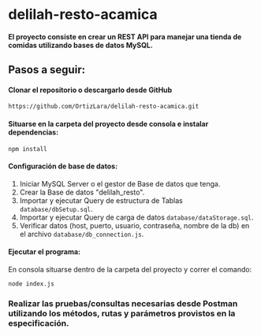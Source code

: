 # delilah-resto-acamica

#### El proyecto consiste en crear un REST API para manejar una tienda de comidas utilizando bases de datos MySQL.


## Pasos a seguir:

####  Clonar el repositorio o descargarlo desde GitHub
```
https://github.com/OrtizLara/delilah-resto-acamica.git
```
#### Situarse en la carpeta del proyecto desde consola e instalar dependencias:
```
npm install
```
#### Configuración de base de datos:
1. Iniciar MySQL Server o el gestor de Base de datos que tenga.
2. Crear la Base de datos "delilah_resto".
3. Importar y ejecutar Query de estructura de Tablas `database/dbSetup.sql`.
4. Importar y ejecutar Query de carga de datos `database/dataStorage.sql`.
5. Verificar datos (host, puerto, usuario, contraseña, nombre de la db) en el archivo `database/db_connection.js`.

#### Ejecutar el programa:
En consola situarse dentro de la carpeta del proyecto y correr el comando:
```
node index.js
```

### Realizar las pruebas/consultas necesarias desde Postman utilizando los métodos, rutas y parámetros provistos en la especificación.
